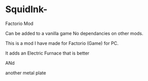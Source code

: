 # SquidInk-
Factorio Mod

Can be added to a vanilla game No dependancies on other mods.

This is a mod I have made for Factorio (Game) for PC.

It adds an Electric Furnace that is better

ANd

another metal plate
